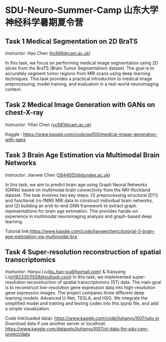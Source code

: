 # SDU-Neuro-Summer-Camp 山东大学 神经科学暑期夏令营

## Task 1 Medical Segmentation on 2D BraTS
*Instructor*: Hao Chen (hc666@cam.ac.uk)

In this task, we focus on performing medical image segmentation using 2D slices from the BraTS (Brain Tumor Segmentation) dataset. The goal is to accurately segment tumor regions from MRI scans using deep learning techniques. This task provides a practical introduction to medical image preprocessing, model training, and evaluation in a real-world neuroimaging context.


## Task 2 Medical Image Generation with GANs on chest-X-ray
*Instructor*: Yifan Chen (yc681@cam.ac.uk)

Kaggle : https://www.kaggle.com/code/asif00/medical-image-generation-with-gans

## Task 3 Brain Age Estimation via Multimodal Brain Networks
*Instructor*: Jianwei Chen (2644055@dundee.ac.uk)

In this task, we aim to predict brain age using Graph Neural Networks (GNNs) based on multimodal brain connectivity from the NKI-Rockland dataset. The task involves two key steps: (1) preprocessing structural (DTI) and functional (rs-fMRI) MRI data to construct individual brain networks, and (2) building an end-to-end GNN framework to extract graph representations for brain age extimation. This provides hands-on experience in multimodal neuroimaging analysis and graph-based deep learning.

Tutorial link:https://www.kaggle.com/code/jianweichenc/tutorial-3-brain-age-estimation-via-multimodal-bra

## Task 4 Super-resolution reconstruction of spatial transcriptomics
*Instructor*: Hanyu Liu(liu_han-yu@foxmail.com) & Xiaoyang Li(m18233511508@outlook.com)
In this task, we implemented super-resolution reconstruction of spatial transcriptomics (ST) data. The main goal is to reconstruct low-resolution gene expression data into high-resolution gene expression images. The project compares three different deep learning models: Advanced U-Net, TESLA, and HSG. We integrate the simplified model and training and testing codes into this ipynb file, and add a simple visualization.

Code link(loaded data): https://www.kaggle.com/code/liuhanyu1007/sdu-st
Download data if use another server or localhost:
https://www.kaggle.com/datasets/liuhanyu1007/st-data-for-sdu-cam-project/data
